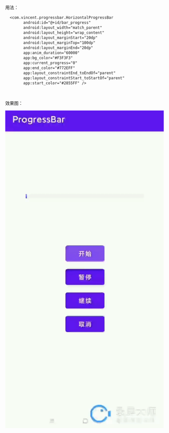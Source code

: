 用法：
```
  <com.vincent.progressbar.HorizontalProgressBar
        android:id="@+id/bar_progress"
        android:layout_width="match_parent"
        android:layout_height="wrap_content"
        android:layout_marginStart="20dp"
        android:layout_marginTop="100dp"
        android:layout_marginEnd="20dp"
        app:anim_duration="60000"
        app:bg_color="#F3F3F3"
        app:current_progress="0"
        app:end_color="#772EFF"
        app:layout_constraintEnd_toEndOf="parent"
        app:layout_constraintStart_toStartOf="parent"
        app:start_color="#2855FF" />
        
        
 ```
       
效果图：
       
![效果图](https://github.com/VincentStory/ProgressBar/blob/main/app/vincent_progress.gif)


